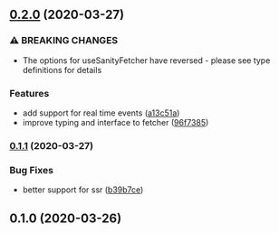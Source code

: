 ## [0.2.0](https://github.com/danielroe/vue-sanity/compare/v0.1.1...v0.2.0) (2020-03-27)


### ⚠ BREAKING CHANGES

* The options for useSanityFetcher have reversed - please see type definitions for details

### Features

* add support for real time events ([a13c51a](https://github.com/danielroe/vue-sanity/commit/a13c51a247ba8634be835b505a69b1155d605527))
* improve typing and interface to fetcher ([96f7385](https://github.com/danielroe/vue-sanity/commit/96f73853dc35f947094f93cc1a19984f713b5fb7))

### [0.1.1](https://github.com/danielroe/vue-sanity/compare/v0.1.0...v0.1.1) (2020-03-27)


### Bug Fixes

* better support for ssr ([b39b7ce](https://github.com/danielroe/vue-sanity/commit/b39b7cebb4ca478cfd68be2b4781fd3956107e76))

## 0.1.0 (2020-03-26)

